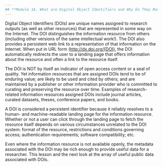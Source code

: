 ```yaml
---
## **Module 1A. What are Digital Object Identifiers and Why Do They Matter ?**
---
```


Digital Object Identifiers (DOIs) are unique names assigned to research outputs (as well as other resources) that are represented in some way on the Internet. The DOI distinguishes the information resource from others (including other versions of the same intellectual work!). The DOI also provides a persistent web link to a representation of that information on the Internet. When put in URL form (http://dx.doi.org/{DOI}, the DOI automatically redirects the user to a landing page that offers information about the resource and often a link to the resource itself.  

The DOI is NOT by itself an indicator of open access content or a seal of quality. Yet information resources that are assigned DOIs tend to be of enduring value; are likely to be used and cited by others; and are maintained by a publisher or other information provider who is committed to curating and preserving the resource over time. Examples of research-related information resources assigned DOIs include journal articles, curated datasets, theses, conference papers, and books.

A DOI is considered a persistent identifier because it reliably resolves to a human- and machine-readable landing page for the information resource. 
Whether or not a user can click through the landing page to fetch the resource itself depends on various circumstances unrelated to the DOI system: format of the resource, restrictions and conditions governing access; authentication requirements; software compatibility; etc. 

Even where the information resource is not available openly, the metadata associated with the DOI may be rich enough to provide useful data for a researcher. This lesson and the next look at the array of useful public data associated with DOIs.


  


